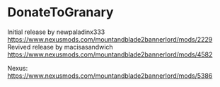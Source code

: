 # DonateToGranary

Initial release by newpaladinx333 https://www.nexusmods.com/mountandblade2bannerlord/mods/2229
Revived release by macisasandwich https://www.nexusmods.com/mountandblade2bannerlord/mods/4582

Nexus: https://www.nexusmods.com/mountandblade2bannerlord/mods/5386
